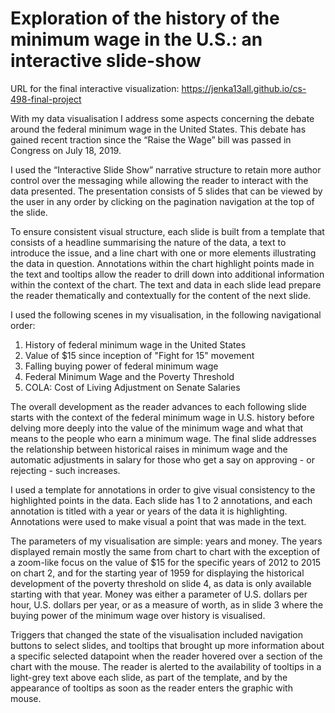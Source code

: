 # Exploration of the history of the minimum wage in the U.S.: an interactive slide-show

URL for the final interactive visualization: https://jenka13all.github.io/cs-498-final-project

With my data visualisation I address some aspects concerning the debate around the federal minimum wage in the United States. This debate has gained recent traction since the “Raise the Wage” bill was passed in Congress on July 18, 2019.

I used the “Interactive Slide Show” narrative structure to retain more author control over the messaging while allowing the reader to interact with the data presented. The presentation consists of 5 slides that can be viewed by the user in any order by clicking on the pagination navigation at the top of the slide.

To ensure consistent visual structure, each slide is built from a template that consists of a headline summarising the nature of the data, a text to introduce the issue, and a line chart with one or more elements illustrating the data in question. Annotations within the chart highlight points made in the text and tooltips allow the reader to drill down into additional information within the context of the chart. The text and data in each slide lead prepare the reader thematically and contextually for the content of the next slide.

I used the following scenes in my visualisation, in the following navigational order:

1. History of federal minimum wage in the United States
2. Value of $15 since inception of "Fight for 15" movement
3. Falling buying power of federal minimum wage
4. Federal Minimum Wage and the Poverty Threshold
5. COLA: Cost of Living Adjustment on Senate Salaries

The overall development as the reader advances to each following slide starts with the context of the federal minimum wage in U.S. history before delving more deeply into the value of the minimum wage and what that means to the people who earn a minimum wage. The final slide addresses the relationship between historical raises in minimum wage and the automatic adjustments in salary for those who get a say on approving - or rejecting - such increases.

I used a template for annotations in order to give visual consistency to the highlighted points in the data. Each slide has 1 to 2 annotations, and each annotation is titled with a year or years of the data it is highlighting. Annotations were used to make visual a point that was made in the text.

The parameters of my visualisation are simple: years and money. The years displayed remain mostly the same from chart to chart with the exception of a zoom-like focus on the value of $15 for the specific years of 2012 to 2015 on chart 2, and for the starting year of 1959 for displaying the historical development of the poverty threshold on slide 4, as data is only available starting with that year. Money was either a parameter of U.S. dollars per hour, U.S. dollars per year, or as a measure of worth, as in slide 3 where the buying power of the minimum wage over history is visualised.

Triggers that changed the state of the visualisation included navigation buttons to select slides, and tooltips that brought up more information about a specific selected datapoint when the reader hovered over a section of the chart with the mouse. The reader is alerted to the availability of tooltips in a light-grey text above each slide, as part of the template, and by the appearance of tooltips as soon as the reader enters the graphic with mouse.

